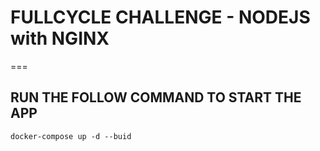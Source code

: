 # FULLCYCLE CHALLENGE - NODEJS with NGINX

===

## RUN THE FOLLOW COMMAND TO START THE APP

``
docker-compose up -d --buid
``
